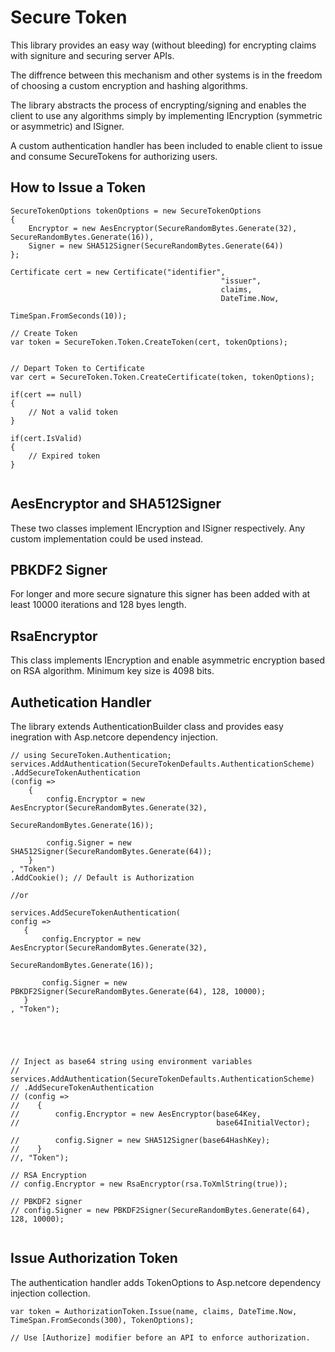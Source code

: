 ﻿# Secure Token

This library provides an easy way (without bleeding) for encrypting claims with signiture and securing server APIs. 

The diffrence between this mechanism and other systems is in the freedom of choosing a custom encryption and hashing algorithms.

The library abstracts the process of encrypting/signing and enables the client to use any algorithms simply by implementing  IEncryption (symmetric or asymmetric) and ISigner.


A custom authentication handler has been included to enable client to issue and consume SecureTokens for authorizing users.


## How to Issue a Token

```
SecureTokenOptions tokenOptions = new SecureTokenOptions
{
    Encryptor = new AesEncryptor(SecureRandomBytes.Generate(32), SecureRandomBytes.Generate(16)),
    Signer = new SHA512Signer(SecureRandomBytes.Generate(64))
};

Certificate cert = new Certificate("identifier",
                                               "issuer",
                                               claims,
                                               DateTime.Now,
                                               TimeSpan.FromSeconds(10));

// Create Token
var token = SecureToken.Token.CreateToken(cert, tokenOptions);


// Depart Token to Certificate
var cert = SecureToken.Token.CreateCertificate(token, tokenOptions);

if(cert == null)
{
    // Not a valid token
}

if(cert.IsValid)
{
    // Expired token
}


```

## AesEncryptor and SHA512Signer
These two classes implement IEncryption and ISigner respectively. Any custom implementation could be used instead.

## PBKDF2 Signer
For longer and more secure signature this signer has been added with at least 10000 iterations and 128 byes length.

## RsaEncryptor
This class implements IEncryption and enable asymmetric encryption based on RSA algorithm. Minimum key size is 4098 bits.

## Authetication Handler
The library extends AuthenticationBuilder class and provides easy inegration with Asp.netcore dependency injection.


```
// using SecureToken.Authentication;
services.AddAuthentication(SecureTokenDefaults.AuthenticationScheme)
.AddSecureTokenAuthentication
(config =>
    {
        config.Encryptor = new AesEncryptor(SecureRandomBytes.Generate(32),
                                            SecureRandomBytes.Generate(16));

        config.Signer = new SHA512Signer(SecureRandomBytes.Generate(64));
    }
, "Token")
.AddCookie(); // Default is Authorization

//or

services.AddSecureTokenAuthentication(
config =>
   {
       config.Encryptor = new AesEncryptor(SecureRandomBytes.Generate(32),
                                           SecureRandomBytes.Generate(16));

       config.Signer = new PBKDF2Signer(SecureRandomBytes.Generate(64), 128, 10000);
   }
, "Token");


            
            

// Inject as base64 string using environment variables
// services.AddAuthentication(SecureTokenDefaults.AuthenticationScheme)
// .AddSecureTokenAuthentication
// (config =>
//    {
//        config.Encryptor = new AesEncryptor(base64Key,
//                                            base64InitialVector);

//        config.Signer = new SHA512Signer(base64HashKey);
//    }
//, "Token");

// RSA Encryption
// config.Encryptor = new RsaEncryptor(rsa.ToXmlString(true));

// PBKDF2 signer
// config.Signer = new PBKDF2Signer(SecureRandomBytes.Generate(64), 128, 10000);


```

## Issue Authorization Token
The authentication handler adds TokenOptions to Asp.netcore dependency injection collection.

```
var token = AuthorizationToken.Issue(name, claims, DateTime.Now, TimeSpan.FromSeconds(300), TokenOptions);

// Use [Authorize] modifier before an API to enforce authorization. 

```








